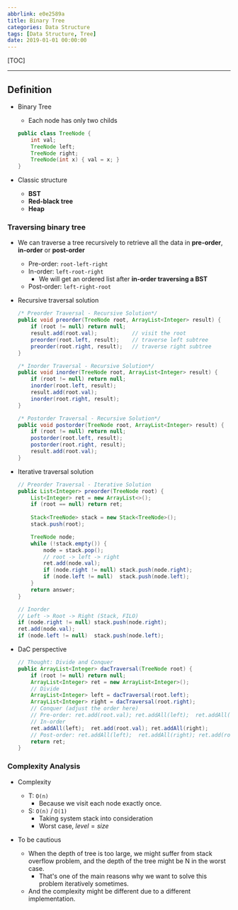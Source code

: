 ```yaml
---
abbrlink: e0e2589a
title: Binary Tree
categories: Data Structure
tags: [Data Structure, Tree]
date: 2019-01-01 00:00:00
---
```


[TOC]
<!-- toc -->

---

## Definition

- Binary Tree
    - Each node has only two childs

    ```java
    public class TreeNode {
        int val;
        TreeNode left;
        TreeNode right;
        TreeNode(int x) { val = x; }
    }
    ```

- Classic structure
    - **BST**
    - **Red-black tree**
    - **Heap**

### Traversing binary tree

- We can traverse a tree recursively to retrieve all the data in **pre-order**, **in-order** or **post-order**
    - Pre-order: `root-left-right`
    - In-order: `left-root-right`
        - We will get an ordered list after **in-order traversing a BST**
    - Post-order: `left-right-root`

- Recursive traversal solution
    
    ```java
    /* Preorder Traversal - Recursive Solution*/
    public void preorder(TreeNode root, ArrayList<Integer> result) {
        if (root != null) return null;
        result.add(root.val);           // visit the root
        preorder(root.left, result);    // traverse left subtree
        preorder(root.right, result);   // traverse right subtree
    }
    ```

    ```java
    /* Inorder Traversal - Recursive Solution*/
    public void inorder(TreeNode root, ArrayList<Integer> result) {
        if (root != null) return null;
        inorder(root.left, result);
        result.add(root.val);
        inorder(root.right, result);
    }
    ```

    ```java
    /* Postorder Traversal - Recursive Solution*/
    public void postorder(TreeNode root, ArrayList<Integer> result) {
        if (root != null) return null;
        postorder(root.left, result);
        postorder(root.right, result);
        result.add(root.val);
    }
    ```

- Iterative traversal solution

    ```java
    // Preorder Traversal - Iterative Solution
    public List<Integer> preorder(TreeNode root) {
        List<Integer> ret = new ArrayList<>();
        if (root == null) return ret;
        
        Stack<TreeNode> stack = new Stack<TreeNode>();
        stack.push(root);

        TreeNode node;
        while (!stack.empty()) {
            node = stack.pop();
            // root -> left -> right
            ret.add(node.val);  
            if (node.right != null) stack.push(node.right);          
            if (node.left != null)  stack.push(node.left);           
        }
        return answer;
    }
    ```

    ```java
    // Inorder
    // Left -> Root -> Right (Stack, FILO)
    if (node.right != null) stack.push(node.right);          
    ret.add(node.val);  
    if (node.left != null)  stack.push(node.left);           
    ```

- DaC perspective

    ```java
    // Thought: Divide and Conquer
    public ArrayList<Integer> dacTraversal(TreeNode root) {
        if (root != null) return null;
        ArrayList<Integer> ret = new ArrayList<Integer>();
        // Divide
        ArrayList<Integer> left = dacTraversal(root.left);
        ArrayList<Integer> right = dacTraversal(root.right);
        // Conquer (adjust the order here)
        // Pre-order: ret.add(root.val); ret.addAll(left);  ret.addAll(right); 
        // In-order
        ret.addAll(left);  ret.add(root.val); ret.addAll(right); 
        // Post-order: ret.addAll(left);  ret.addAll(right); ret.add(root.val); 
        return ret;
    }
    ```

### Complexity Analysis

- Complexity
    - T: `O(n)`
        - Because we visit each node exactly once.
    - S: `O(n)` / `O(1)`
        - Taking system stack into consideration
        - Worst case, $level = size$

- To be cautious
    - When the depth of tree is too large, we might suffer from stack overflow problem, and the depth of the tree might be N in the worst case.
        - That's one of the main reasons why we want to solve this problem iteratively sometimes. 
    - And the complexity might be different due to a different implementation. 


